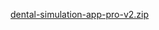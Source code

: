 [dental-simulation-app-pro-v2.zip](https://github.com/user-attachments/files/23197878/dental-simulation-app-pro-v2.zip)
